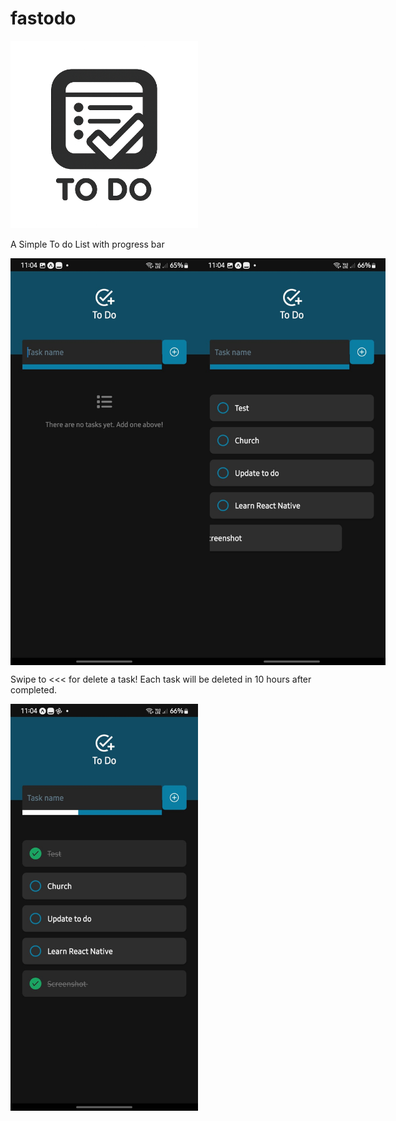 # fastodo

 <img src="./assets/images/fastodo.png" width="300" alt="Fastodo App Screenshot start">

A Simple To do List with progress bar

<div style="display: flex; flex-direction: row;">
  <img src="./assets/images/screenshots/screen0.jpg" width="300" alt="Fastodo App Screenshot start">
  <img src="./assets/images/screenshots/screen1.jpg" width="300" alt="Fastodo App Screenshot with tasks and progress bar">
</div>

Swipe to <<< for delete a task!
Each task will be deleted in 10 hours after completed.

<img src="./assets/images/screenshots/screen2.jpg" width="300" alt="Fastodo App Screenshot with deleting task">
